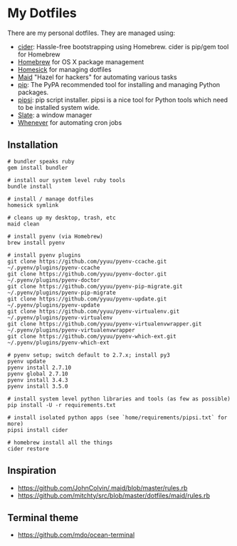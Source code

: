 My Dotfiles
===========

There are my personal dotfiles. They are managed using:

- [cider][7]: Hassle-free bootstrapping using Homebrew. cider is pip/gem tool for Homebrew
- [Homebrew][4] for OS X package management
- [Homesick][1] for managing dotfiles
- [Maid][2] "Hazel for hackers" for automating various tasks
- [pip][6]: The PyPA recommended tool for installing and managing Python packages.
- [pipsi][8]: pip script installer. pipsi is a nice tool for Python tools which need to be installed system wide.
- [Slate][5]: a window manager
- [Whenever][3] for automating cron jobs

Installation
------------

    # bundler speaks ruby
    gem install bundler

    # install our system level ruby tools
    bundle install

    # install / manage dotfiles
    homesick symlink

    # cleans up my desktop, trash, etc
    maid clean

    # install pyenv (via Homebrew)
    brew install pyenv

    # install pyenv plugins    
    git clone https://github.com/yyuu/pyenv-ccache.git ~/.pyenv/plugins/pyenv-ccache
    git clone https://github.com/yyuu/pyenv-doctor.git ~/.pyenv/plugins/pyenv-doctor
    git clone https://github.com/yyuu/pyenv-pip-migrate.git ~/.pyenv/plugins/pyenv-pip-migrate
    git clone https://github.com/yyuu/pyenv-update.git ~/.pyenv/plugins/pyenv-update
    git clone https://github.com/yyuu/pyenv-virtualenv.git ~/.pyenv/plugins/pyenv-virtualenv
    git clone https://github.com/yyuu/pyenv-virtualenvwrapper.git ~/.pyenv/plugins/pyenv-virtualenvwrapper
    git clone https://github.com/yyuu/pyenv-which-ext.git ~/.pyenv/plugins/pyenv-which-ext

    # pyenv setup; switch default to 2.7.x; install py3
    pyenv update
    pyenv install 2.7.10
    pyenv global 2.7.10
    pyenv install 3.4.3
    pyenv install 3.5.0

    # install system level python libraries and tools (as few as possible)
    pip install -U -r requirements.txt

    # install isolated python apps (see `home/requirements/pipsi.txt` for more)
    pipsi install cider

    # homebrew install all the things
    cider restore

Inspiration
-----------

- https://github.com/JohnColvin/.maid/blob/master/rules.rb
- https://github.com/mitchty/src/blob/master/dotfiles/maid/rules.rb

Terminal theme
--------------

- https://github.com/mdo/ocean-terminal


[1]: https://github.com/technicalpickles/homesick
[2]: https://github.com/benjaminoakes/maid
[3]: https://github.com/javan/whenever
[4]: http://brew.sh/
[5]: https://github.com/jigish/slate
[6]: https://pip.pypa.io/en/latest/
[7]: https://github.com/msanders/cider
[8]: https://github.com/mitsuhiko/pipsi
